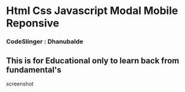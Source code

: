# Html Css Javascript Modal Mobile Reponsive
### CodeSlinger : Dhanubalde

## This is for Educational only to learn back from fundamental's

screenshot
<img src="" alt=""/>
